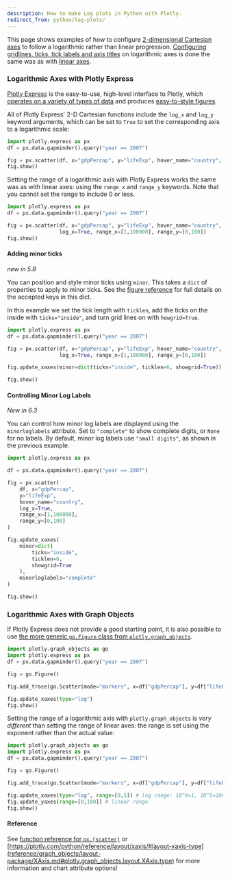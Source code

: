 ```yaml
---
description: How to make Log plots in Python with Plotly.
redirect_from: python/log-plots/
---
```

This page shows examples of how to configure [2-dimensional Cartesian axes](figure-structure.md#2d-cartesian-trace-types-and-subplots) to follow a logarithmic rather than linear progression. [Configuring gridlines, ticks, tick labels and axis titles](axes.md) on logarithmic axes is done the same was as with [linear axes](axes.md).

### Logarithmic Axes with Plotly Express

[Plotly Express](plotly-express.md) is the easy-to-use, high-level interface to Plotly, which [operates on a variety of types of data](px-arguments.md) and produces [easy-to-style figures](styling-plotly-express.md).

All of Plotly Express' 2-D Cartesian functions include the `log_x` and `log_y` keyword arguments, which can be set to `True` to set the corresponding axis to a logarithmic scale:

```python
import plotly.express as px
df = px.data.gapminder().query("year == 2007")

fig = px.scatter(df, x="gdpPercap", y="lifeExp", hover_name="country", log_x=True)
fig.show()
```

Setting the range of a logarithmic axis with Plotly Express works the same was as with linear axes: using the `range_x` and `range_y` keywords. Note that you cannot set the range to include 0 or less.

```python
import plotly.express as px
df = px.data.gapminder().query("year == 2007")

fig = px.scatter(df, x="gdpPercap", y="lifeExp", hover_name="country",
                 log_x=True, range_x=[1,100000], range_y=[0,100])
fig.show()
```

#### Adding minor ticks

_new in 5.8_

You can position and style minor ticks using `minor`. This takes a `dict` of properties to apply to minor ticks. See the [figure reference](reference/graph_objects/layout-package/XAxis.md#plotly.graph_objects.layout.XAxis.minor) for full details on the accepted keys in this dict.

In this example we set the tick length with `ticklen`, add the ticks on the inside with `ticks="inside"`, and turn grid lines on with `howgrid=True`.

```python
import plotly.express as px
df = px.data.gapminder().query("year == 2007")

fig = px.scatter(df, x="gdpPercap", y="lifeExp", hover_name="country",
                 log_x=True, range_x=[1,100000], range_y=[0,100])

fig.update_xaxes(minor=dict(ticks="inside", ticklen=6, showgrid=True))

fig.show()
```

#### Controlling Minor Log Labels

*New in 6.3*

You can control how minor log labels are displayed using the `minorloglabels` attribute. Set to `"complete"` to show complete digits, or `None` for no labels. By default, minor log labels use `"small digits"`, as shown in the previous example.

```python
import plotly.express as px

df = px.data.gapminder().query("year == 2007")

fig = px.scatter(
    df, x="gdpPercap",
    y="lifeExp",
    hover_name="country",
    log_x=True,
    range_x=[1,100000],
    range_y=[0,100]
)

fig.update_xaxes(
    minor=dict(
        ticks="inside",
        ticklen=6,
        showgrid=True
    ),
    minorloglabels="complete"
)

fig.show()
```

### Logarithmic Axes with Graph Objects

If Plotly Express does not provide a good starting point, it is also possible to use [the more generic `go.Figure` class from `plotly.graph_objects`](graph-objects.md).

```python
import plotly.graph_objects as go
import plotly.express as px
df = px.data.gapminder().query("year == 2007")

fig = go.Figure()

fig.add_trace(go.Scatter(mode="markers", x=df["gdpPercap"], y=df["lifeExp"] ))

fig.update_xaxes(type="log")
fig.show()
```

Setting the range of a logarithmic axis with `plotly.graph_objects` is *very different* than setting the range of linear axes: the range is set using the exponent rather than the actual value:


```python
import plotly.graph_objects as go
import plotly.express as px
df = px.data.gapminder().query("year == 2007")

fig = go.Figure()

fig.add_trace(go.Scatter(mode="markers", x=df["gdpPercap"], y=df["lifeExp"] ))

fig.update_xaxes(type="log", range=[0,5]) # log range: 10^0=1, 10^5=100000
fig.update_yaxes(range=[0,100]) # linear range
fig.show()
```

#### Reference

See [function reference for `px.(scatter)`](https://plotly.com/python-api-reference/generated/plotly.express.scatter) or [https://plotly.com/python/reference/layout/xaxis/#layout-xaxis-type](reference/graph_objects/layout-package/XAxis.md#plotly.graph_objects.layout.XAxis.type) for more information and chart attribute options!
